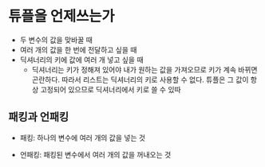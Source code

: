 # 튜플을 언제쓰는가

- 두 변수의 값을 맞바꿀 때
- 여러 개의 값을 한 번에 전달하고 싶을 때
- 딕셔너리의 키에 값에 여러 개 넣고 싶을 때 
  - 딕셔너리는 키가 정해져 있어야 내가 원하는 값을 가져오므로 키가 계속 바뀌면 곤란하다. 따라서 리스트는 딕셔너리의 키로 사용할 수 없다. 튜플은 그 값이 항상 고정되어 있으므로 딕셔너리에서 키로 쓸 수 있따 



## 패킹과 언패킹

- 패킹: 하나의 변수에 여러 개의 값을 넣는 것

- 언패킹: 패킹된 변수에서 여러 개의 값을 꺼내오는 것 

  
